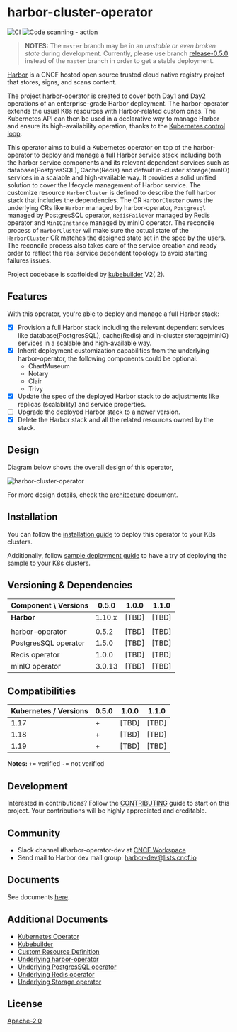 # harbor-cluster-operator

![CI](https://github.com/goharbor/harbor-cluster-operator/workflows/CI/badge.svg)
![Code scanning - action](https://github.com/goharbor/harbor-cluster-operator/workflows/Code%20scanning%20-%20action/badge.svg)

>**NOTES:** The `master` branch may be in an *unstable or even broken state* during development. Currently, please use branch [release-0.5.0](https://github.com/goharbor/harbor-cluster-operator/tree/release-0.5.0) instead of the `master` branch in order to get a stable deployment.

[Harbor](https://github.com/goharbor/harbor) is a CNCF hosted open source trusted cloud native registry project that stores, signs, and scans content.

The project [harbor-operator](https://github.com/goharbor/harbor-operator) is created to cover both Day1 and Day2 operations of an enterprise-grade Harbor deployment.
The harbor-operator extends the usual K8s resources with Harbor-related custom ones. The Kubernetes API can then be used in a declarative way to manage Harbor and 
ensure its high-availability operation, thanks to the [Kubernetes control loop](https://kubernetes.io/docs/concepts/#kubernetes-control-plane).

This operator aims to build a Kubernetes operator on top of the harbor-operator to deploy and manage a full Harbor service stack including both the harbor service components 
and its relevant dependent services such as database(PostgresSQL), Cache(Redis) and default in-cluster storage(minIO) services in a scalable and high-available way. It provides 
a solid unified solution to cover the lifecycle management of Harbor service. The customize resource `HarborCluster` is defined to describe the full harbor stack that includes 
the dependencies. The CR `HarborCluster` owns the underlying CRs like `Harbor` managed by harbor-operator, `Postgresql` managed by PostgresSQL operator, `RedisFailover` managed by Redis 
operator and `MinIOInstance` managed by minIO operator. The reconcile process of `HarborCluster` wil make sure the actual state of the `HarborCluster` CR matches the designed state set 
in the spec by the users. The reconcile process also takes care of the service creation and ready order to reflect the real service dependent topology to avoid starting failures issues.

Project codebase is scaffolded by [kubebuilder](https://kubebuilder.io/) V2(.2).

## Features

With this operator, you're able to deploy and manage a full Harbor stack:

- [x] Provision a full Harbor stack including the relevant dependent services like database(PostgresSQL), cache(Redis) and 
in-cluster storage(minIO) services in a scalable and high-available way.
- [x] Inherit deployment customization capabilities from the underlying harbor-operator, the following components could be optional:
  - ChartMuseum
  - Notary
  - Clair
  - Trivy
- [x] Update the spec of the deployed Harbor stack to do adjustments like replicas (scalability) and service properties.
- [ ] Upgrade the deployed Harbor stack to a newer version.
- [x] Delete the Harbor stack and all the related resources owned by the stack.

## Design

Diagram below shows the overall design of this operator,

![harbor-cluster-operator](./docs/assets/harbor-cluster-operator.png)

For more design details, check the [architecture](./docs/architecture.md) document.

## Installation

You can follow the [installation guide](docs/installation.md) to deploy this operator to your K8s clusters.

Additionally, follow [sample deployment guide](./docs/sample_deploy_guide.md) to have a try of deploying the sample to your K8s clusters.

## Versioning & Dependencies

| Component \ Versions |  0.5.0 | 1.0.0 | 1.1.0 |
|----------------------|--------|-------|-------|
| **Harbor**           | 1.10.x | [TBD] | [TBD] |
|                      |        |               |
| harbor-operator      | 0.5.2  | [TBD] | [TBD] |
| PostgresSQL operator | 1.5.0  | [TBD] | [TBD] |
| Redis operator       | 1.0.0  | [TBD] | [TBD] |
| minIO operator       | 3.0.13 | [TBD] | [TBD] |

## Compatibilities

| Kubernetes / Versions |  0.5.0  |  1.0.0  | 1.1.0 |
|-----------------------|---------|---------|------|
|     1.17              |    +    | [TBD] | [TBD] |
|     1.18              |    +    | [TBD] | [TBD] |
|     1.19              |    +    | [TBD] | [TBD] |

**Notes:** `+`= verified `-`= not verified


## Development

Interested in contributions? Follow the [CONTRIBUTING](./docs/CONTRIBUTING.md) guide to start on this project. Your contributions will be highly appreciated and creditable.

## Community

* Slack channel #harbor-operator-dev at [CNCF Workspace](https://slack.cncf.io)
* Send mail to Harbor dev mail group:  harbor-dev@lists.cncf.io

## Documents

See documents [here](./docs).

## Additional Documents

* [Kubernetes Operator](https://kubernetes.io/docs/concepts/extend-kubernetes/operator/)
* [Kubebuilder](https://book.kubebuilder.io/)
* [Custom Resource Definition](https://kubernetes.io/docs/concepts/extend-kubernetes/api-extension/custom-resources/)
* [Underlying harbor-operator](https://github.com/goharbor/harbor-operator)
* [Underlying PostgresSQL operator](https://github.com/zalando/postgres-operator)
* [Underlying Redis operator](https://github.com/spotahome/redis-operator)
* [Underlying Storage operator](https://github.com/minio/minio-operator)


## License

[Apache-2.0](https://github.com/goharbor/harbor-cluster-operator/blob/master/LICENSE)
